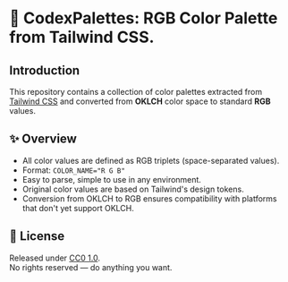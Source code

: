 # 🎨 CodexPalettes: RGB Color Palette from Tailwind CSS.

## Introduction
This repository contains a collection of color palettes extracted from [Tailwind CSS](https://tailwindcss.com/) and converted from **OKLCH** color space to standard **RGB** values.

## ✨ Overview

- All color values are defined as RGB triplets (space-separated values).
- Format: `COLOR_NAME="R G B"`
- Easy to parse, simple to use in any environment.
- Original color values are based on Tailwind's design tokens.
- Conversion from OKLCH to RGB ensures compatibility with platforms that don't yet support OKLCH.

## 📝 License

Released under [CC0 1.0](https://creativecommons.org/publicdomain/zero/1.0/).  
No rights reserved — do anything you want.
